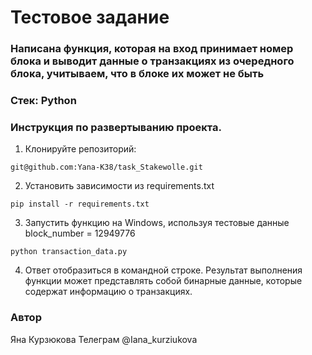 # Тестовое задание
### Написана функция, которая на вход принимает номер блока и выводит данные о транзакциях из очередного блока, учитываем, что в блоке их может не быть
### Стек: Python
### Инструкция по развертыванию проекта.

1. Клонируйте репозиторий:
```
git@github.com:Yana-K38/task_Stakewolle.git
```
2. Установить зависимости из requirements.txt
```
pip install -r requirements.txt
```  
3. Запустить функцию на Windows, используя тестовые данные block_number = 12949776
```
python transaction_data.py 
```
4. Ответ отобразиться в командной строке. Результат выполнения функции может представлять собой бинарные данные, которые содержат информацию о транзакциях.
### Автор

Яна Курзюкова
Телеграм @Iana_kurziukova
